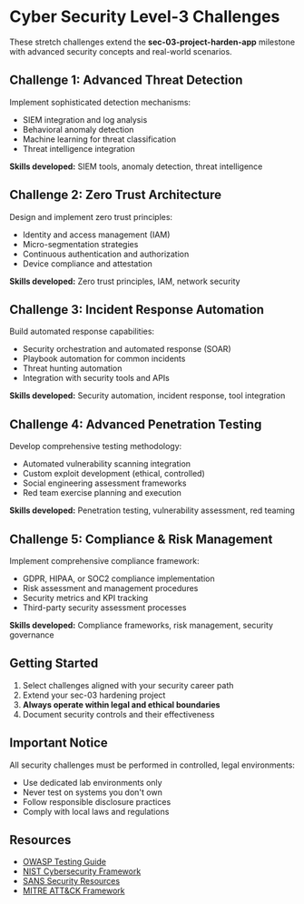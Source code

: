 # Cyber Security Level-3 Challenges

These stretch challenges extend the **sec-03-project-harden-app** milestone with advanced security concepts and real-world scenarios.

## Challenge 1: Advanced Threat Detection

Implement sophisticated detection mechanisms:

- SIEM integration and log analysis
- Behavioral anomaly detection
- Machine learning for threat classification
- Threat intelligence integration

**Skills developed:** SIEM tools, anomaly detection, threat intelligence

## Challenge 2: Zero Trust Architecture

Design and implement zero trust principles:

- Identity and access management (IAM)
- Micro-segmentation strategies
- Continuous authentication and authorization
- Device compliance and attestation

**Skills developed:** Zero trust principles, IAM, network security

## Challenge 3: Incident Response Automation

Build automated response capabilities:

- Security orchestration and automated response (SOAR)
- Playbook automation for common incidents
- Threat hunting automation
- Integration with security tools and APIs

**Skills developed:** Security automation, incident response, tool integration

## Challenge 4: Advanced Penetration Testing

Develop comprehensive testing methodology:

- Automated vulnerability scanning integration
- Custom exploit development (ethical, controlled)
- Social engineering assessment frameworks
- Red team exercise planning and execution

**Skills developed:** Penetration testing, vulnerability assessment, red teaming

## Challenge 5: Compliance & Risk Management

Implement comprehensive compliance framework:

- GDPR, HIPAA, or SOC2 compliance implementation
- Risk assessment and management procedures
- Security metrics and KPI tracking
- Third-party security assessment processes

**Skills developed:** Compliance frameworks, risk management, security governance

## Getting Started

1. Select challenges aligned with your security career path
2. Extend your sec-03 hardening project
3. **Always operate within legal and ethical boundaries**
4. Document security controls and their effectiveness

## Important Notice

All security challenges must be performed in controlled, legal environments:

- Use dedicated lab environments only
- Never test on systems you don't own
- Follow responsible disclosure practices
- Comply with local laws and regulations

## Resources

- [OWASP Testing Guide](https://owasp.org/www-project-web-security-testing-guide/)
- [NIST Cybersecurity Framework](https://www.nist.gov/cyberframework)
- [SANS Security Resources](https://www.sans.org/white-papers/)
- [MITRE ATT&CK Framework](https://attack.mitre.org/)